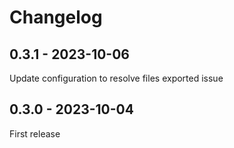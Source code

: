 # Changelog

## 0.3.1 - 2023-10-06

Update configuration to resolve files exported issue

## 0.3.0 - 2023-10-04

First release
